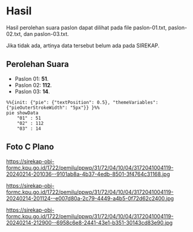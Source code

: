 # Hasil

Hasil perolehan suara paslon dapat dilihat pada file paslon-01.txt, paslon-02.txt, dan paslon-03.txt.

Jika tidak ada, artinya data tersebut belum ada pada SIREKAP.

## Perolehan Suara

 * Paslon 01: **51**.
 * Paslon 02: **112**.
 * Paslon 03: **14**.

```mermaid
%%{init: {"pie": {"textPosition": 0.5}, "themeVariables": {"pieOuterStrokeWidth": "5px"}} }%%
pie showData
    "01" : 51
    "02" : 112
    "03" : 14
```
## Foto C Plano

https://sirekap-obj-formc.kpu.go.id/1722/pemilu/ppwp/31/72/04/10/04/3172041004119-20240214-201036--9101ab8a-4b37-4edb-8501-3f4764c31168.jpg

https://sirekap-obj-formc.kpu.go.id/1722/pemilu/ppwp/31/72/04/10/04/3172041004119-20240214-201124--e007d80a-2c79-4449-a4b5-0f72d62c2400.jpg

https://sirekap-obj-formc.kpu.go.id/1722/pemilu/ppwp/31/72/04/10/04/3172041004119-20240214-212900--6958c6e8-2441-43e1-b351-30143cd83e90.jpg
